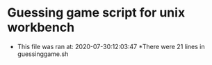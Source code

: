 # Guessing game script for unix workbench
* This file was ran at: 2020-07-30:12:03:47
*There were 21 lines in guessinggame.sh
